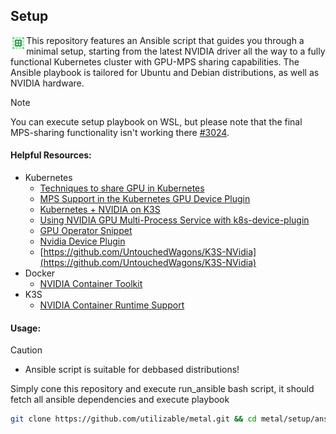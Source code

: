 ## Setup
<img src="../.media/sections/section-c.png" align="left" width="5%" height="auto"/>

This repository features an Ansible script that guides you through a minimal setup, starting from the latest NVIDIA driver all the way to a fully functional Kubernetes cluster with GPU-MPS sharing capabilities. The Ansible playbook is tailored for Ubuntu and Debian distributions, as well as NVIDIA hardware. 

> [!NOTE]  
> You can execute setup playbook on WSL, but please note that the final MPS-sharing functionality isn't working there [#3024](https://github.com/canonical/microk8s/issues/3024).

#### Helpful Resources:

 - Kubernetes
   - [Techniques to share GPU in Kubernetes](https://www.reddit.com/r/devops/comments/10xty21/comparison_among_techniques_to_share_gpus_in/)
   - [MPS Support in the Kubernetes GPU Device Plugin](https://docs.google.com/document/d/1H-ddA11laPQf_1olwXRjEDbzNihxprjPr74pZ4Vdf2M/edit?pli=1)
   - [Kubernetes + NVIDIA on K3S](https://www.declarativesystems.com/2023/11/04/kubernetes-nvidia.html) 
   - [Using NVIDIA GPU Multi-Process Service with k8s-device-plugin](https://jayground8-github-io.translate.goog/blog/20240324-k8s-device-plugin?_x_tr_sl=auto&_x_tr_tl=pl&_x_tr_hl=pl&_x_tr_hist=true)
   - [GPU Operator Snippet](https://gist.github.com/bgulla/5ea0e7fd310b5db4f9b66036d1cdb3d3)
   - [Nvidia Device Plugin](https://github.com/NVIDIA/k8s-device-plugin/tree/main/deployments/helm/nvidia-device-plugin)
   - [https://github.com/UntouchedWagons/K3S-NVidia](https://github.com/UntouchedWagons/K3S-NVidia)
 - Docker
   - [NVIDIA Container Toolkit](https://docs.nvidia.com/datacenter/cloud-native/container-toolkit/latest/install-guide.html)
 - K3S
    - [NVIDIA Container Runtime Support](https://docs.nvidia.com/datacenter/cloud-native/container-toolkit/latest/install-guide.html)

#### Usage:

> [!CAUTION]
> - Ansible script is suitable for debbased distributions!

Simply cone this repository and execute run_ansible bash script, it should fetch all ansible dependencies and execute playbook

```sh
git clone https://github.com/utilizable/metal.git && cd metal/setup/ansible && ./run_ansible.sh
```
